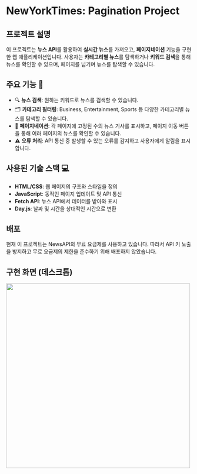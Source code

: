 # NewYorkTimes: Pagination Project

## 프로젝트 설명 
이 프로젝트는 **뉴스 API**를 활용하여 **실시간 뉴스**를 가져오고, **페이지네이션** 기능을 구현한 웹 애플리케이션입니다. 사용자는 **카테고리별 뉴스**를 탐색하거나 **키워드 검색**을 통해 뉴스를 확인할 수 있으며, 페이지를 넘기며 뉴스를 탐색할 수 있습니다.

## 주요 기능 🚀
- 🔍 **뉴스 검색**: 원하는 키워드로 뉴스를 검색할 수 있습니다.
- 🗂️ **카테고리 필터링**: Business, Entertainment, Sports 등 다양한 카테고리별 뉴스를 탐색할 수 있습니다.
- 📄 **페이지네이션**: 각 페이지에 고정된 수의 뉴스 기사를 표시하고, 페이지 이동 버튼을 통해 여러 페이지의 뉴스를 확인할 수 있습니다.
- ⚠️ **오류 처리**: API 통신 중 발생할 수 있는 오류를 감지하고 사용자에게 알림을 표시합니다.

## 사용된 기술 스택 💻
- **HTML/CSS**: 웹 페이지의 구조와 스타일을 정의
- **JavaScript**: 동적인 페이지 업데이트 및 API 통신
- **Fetch API**: 뉴스 API에서 데이터를 받아와 표시
- **Day.js**: 날짜 및 시간을 상대적인 시간으로 변환

## 배포 
현재 이 프로젝트는 NewsAPI의 무료 요금제를 사용하고 있습니다. 따라서  API 키 노출을 방지하고 무료 요금제의 제한을 준수하기 위해 배포하지 않았습니다.

## 구현 화면 (데스크톱)
<img src = "https://github.com/user-attachments/assets/001dc521-75e8-4de9-8e87-2aad29573800" width = 500px/>
